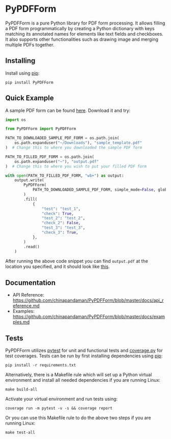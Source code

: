 # PyPDFForm

PyPDFForm is a pure Python library for PDF form processing. 
It allows filling a PDF form programmatically by creating 
a Python dictionary with keys matching its annotated names 
for elements like text fields and checkboxes. It also supports other functionalities such as 
drawing image and merging multiple PDFs together.

## Installing

Install using [pip](https://pip.pypa.io/en/stable/quickstart/):

```shell script
pip install PyPDFForm
```

## Quick Example

A sample PDF form can be found [here](https://github.com/chinapandaman/PyPDFForm/blob/master/pdf_samples/sample_template.pdf). Download it and try:

```python
import os

from PyPDFForm import PyPDFForm

PATH_TO_DOWNLOADED_SAMPLE_PDF_FORM = os.path.join(
    os.path.expanduser("~/Downloads"), "sample_template.pdf"
)  # Change this to where you downloaded the sample PDF form

PATH_TO_FILLED_PDF_FORM = os.path.join(
    os.path.expanduser("~"), "output.pdf"
)  # Change this to where you wish to put your filled PDF form

with open(PATH_TO_FILLED_PDF_FORM, "wb+") as output:
    output.write(
        PyPDFForm(
            PATH_TO_DOWNLOADED_SAMPLE_PDF_FORM, simple_mode=False, global_font_size=20,
        )
        .fill(
            {
                "test": "test_1",
                "check": True,
                "test_2": "test_2",
                "check_2": False,
                "test_3": "test_3",
                "check_3": True,
            },
        )
        .read()
    )
```

After running the above code snippet you can find `output.pdf` at the location you specified, 
and it should look like [this](https://github.com/chinapandaman/PyPDFForm/blob/master/pdf_samples/sample_filled_font_20.pdf).

## Documentation

* API Reference: https://github.com/chinapandaman/PyPDFForm/blob/master/docs/api_reference.md
* Examples: https://github.com/chinapandaman/PyPDFForm/blob/master/docs/examples.md

## Tests

PyPDFForm utilizes [pytest](https://docs.pytest.org/en/stable/) for unit and 
functional tests and [coverage.py](https://coverage.readthedocs.io/) for test coverages. 
Tests can be run by first installing dependencies using 
[pip](https://pip.pypa.io/en/stable/quickstart/):

```shell script
pip install -r requirements.txt
```

Alternatively, there is a Makefile rule which will set up a Python virtual environment 
and install all needed dependencies if you are running Linux:

```shell script
make build-all
```

Activate your virtual environment and run tests using:

```shell script
coverage run -m pytest -v -s && coverage report
```

Or you can use this Makefile rule to do the above two steps if you are running Linux:

```shell script
make test-all
```
